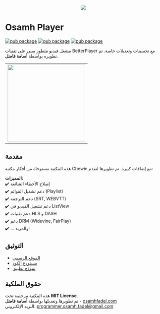 <p align="center">
<img src="https://raw.githubusercontent.com/[YOUR_USERNAME]/osamhplayer/main/media/logo.png">
</p>

# Osamh Player
[![pub package](https://img.shields.io/pub/v/osamhplayer.svg)](https://pub.dev/packages/osamhplayer)
[![pub package](https://img.shields.io/github/license/[YOUR_USERNAME]/osamhplayer.svg?style=flat)](https://github.com/[YOUR_USERNAME]/osamhplayer)
[![pub package](https://img.shields.io/badge/platform-flutter-blue.svg)](https://github.com/[YOUR_USERNAME]/osamhplayer)

مشغل فيديو متطور مبني على تقنيات BetterPlayer مع تحسينات وتعديلات خاصة. تم تطويره بواسطة **أسامة فاضل**.

<table>
   <!-- احتفظ بأمثلة الصور مع تغيير المسارات -->
   <tr>
      <td><img width="250px" src="https://raw.githubusercontent.com/[YOUR_USERNAME]/osamhplayer/main/media/1.png"></td>
      <!-- ... باقي الصور -->
   </tr>
</table>

## مقدمة
هذه المكتبة مستوحاة من أفكار مكتبة Chewie مع إضافات كبيرة. تم تطويرها لتقدم:

**المميزات:**  
✔️ إصلاح الأخطاء الشائعة  
✔️ دعم تشغيل القوائم (Playlist)  
✔️ دعم الترجمة (SRT, WEBVTT)  
✔️ دعم تشغيل الفيديو في ListView  
✔️ دعم تقنيات HLS و DASH  
✔️ دعم DRM (Widevine, FairPlay)  
✔️ ... والمزيد!

## التوثيق
* [الموقع الرسمي](https://osamhfadel.com/projects/osamhplayer)
* [مستودع الكود](https://github.com/HACKSOSS/link/tree/main/packages/osamh_player)
* [نموذج تطبيق](https://github.com/[YOUR_USERNAME]/osamhplayer/tree/main/example)

## حقوق الملكية
هذه المكتبة مرخصة تحت **MIT License**.  
تم تطويرها وتعديلها بواسطة **أسامة فاضل** - [osamhfadel.com](https://osamhfadel.com)  
البريد الإلكتروني: programmer.osamh.fadel@gmail.com

